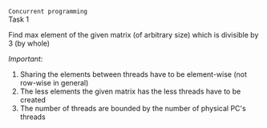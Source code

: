 `Concurrent programming`\
Task 1

Find max element of the given matrix (of arbitrary size)
which is divisible by 3 (by whole)

_Important:_
1. Sharing the elements between threads have to be element-wise (not row-wise in general)
2. The less elements the given matrix has the less threads have to be created
3. The number of threads are bounded by the number of physical PC's threads
